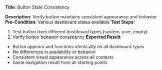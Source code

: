 **Title**: Button State Consistency

**Description**: Verify button maintains consistent appearance and behavior
**Pre-Condition**: Various dashboard states available
**Test Steps**:
1. Test button from different dashboard types (system, user, empty)
2. Verify button behavior consistency
**Expected Result**:
- Button appears and functions identically on all dashboard types
- No differences in availability or behavior
- Consistent visual appearance across all contexts
- Same navigation result from all starting points